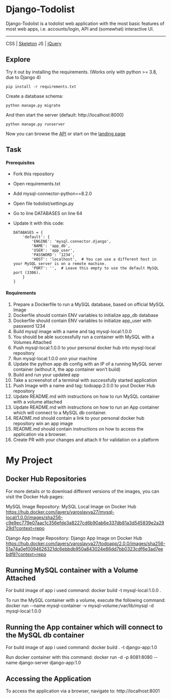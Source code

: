 # Django-Todolist

Django-Todolist is a todolist web application with the most basic features of most web apps, i.e. accounts/login, API and (somewhat) interactive UI.

---
CSS | [Skeleton](http://getskeleton.com/)
JS  | [jQuery](https://jquery.com/)

## Explore
Try it out by installing the requirements. (Works only with python >= 3.8, due to Django 4)

    pip install -r requirements.txt

Create a database schema:

    python manage.py migrate

And then start the server (default: http://localhost:8000)

    python manage.py runserver


Now you can browse the [API](http://localhost:8000/api/)
or start on the [landing page](http://localhost:8000/)

## Task
#### Prerequisites
- Fork this repository
- Open requirements.txt
- Add mysql-connector-python==8.2.0
- Open file todolist/settings.py
- Go to line DATABASES on line 64
- Update it with this code:

    ```
    DATABASES = {
        'default': {
            'ENGINE': 'mysql.connector.django',
            'NAME': 'app_db',
            'USER': 'app_user',
            'PASSWORD': '1234',
            'HOST': 'localhost',  # You can use a different host in your MySQL server is on a remote machine.
            'PORT': '',  # Leave this empty to use the default MySQL port (3306).
        }
    }

    ```
#### Requirements
1. Prepare a Dockerfile to run a MySQL database, based on official MySQL Image
2. Dockerfile should contain ENV variables to initialize app_db database
3. Dockerfile should contain ENV variables to initialize app_user with password 1234
4. Build mysql image with a name and tag mysql-local:1.0.0
5. You should be able successfully run a container with MySQL with a Volumes Attached
6. Push mysql-local:1.0.0 to your personal docker hub into mysql-local repository
7. Run mysql-local:1.0.0 onn your machine
8. Update the python app db config with an IP of a running MySQL server container (without it, the app container won’t build)
9. Build and run your updated app
10. Take a screenshot of a terminal with successfully started application
11. Push Image with a name and tag: todoapp:2.0.0 to yout Docker Hub repository
12. Update README.md with instructions on how to run MySQL container with a volume attached
13. Update README.md with instructions on how to run an App container which will connect to a MySQL db container.
14. README.md should contain a link to your personal docker hub repository win an app image
15. README.md should contain instructions on how to access the application via a browser.
16. Create PR with your changes and attach it for validation on a platform


# My Project

## Docker Hub Repositories

For more details or to download different versions of the images, you can visit the Docker Hub pages:

MySQL Image Repository: MySQL Local Image on Docker Hub https://hub.docker.com/layers/yaroslavya27/mysql-local/1.0.0/images/sha256-c9e9ec779e07aac1c356efde3a8227cd6b90ab6e337db81a3d545839e2a2929d?context=repo

Django App Image Repository: Django App Image on Docker Hub https://hub.docker.com/layers/yaroslavya27/todoapp/2.0.0/images/sha256-51a74a0ef0094626321dc6ebbdb950a843024e86dd7bb0323cdf6e3ad7eebdf8?context=repo

## Running MySQL container with a Volume Attached
For build image of app i used command:
docker build -t mysql-local:1.0.0 .

To run the MySQL container with a volume, execute the following command:
docker run --name mysql-container -v mysql-volume:/var/lib/mysql -d mysql-local:1.0.0

## Running the App container which will connect to the MySQL db container
For build image of app i used command:
docker build . -t django-app:1.0

Run docker container with this command:
docker run -d -p 8081:8080 --name django-server django-app:1.0

## Accessing the Application

To access the application via a browser, navigate to: http://localhost:8001

